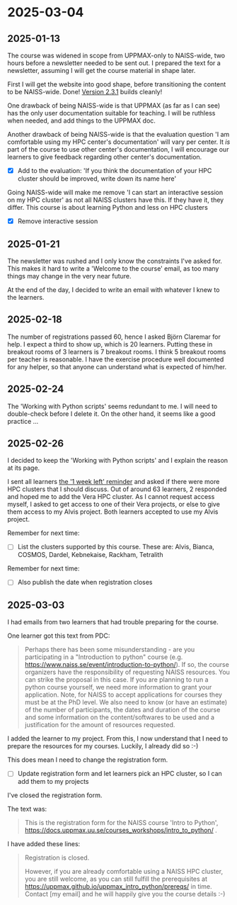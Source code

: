 # 2025-03-04

## 2025-01-13

The course was widened in scope from UPPMAX-only to NAISS-wide,
two hours before a newsletter needed to be sent out.
I prepared the text for a newsletter, assuming I will get the course
material in shape later.

First I will get the website into good shape, before transitioning
the content to be NAISS-wide.
Done! [Version 2.3.1](https://github.com/UPPMAX/uppmax_intro_python/releases/tag/v2.3.1)
builds cleanly!

One drawback of being NAISS-wide is that UPPMAX (as far as I can see)
has the only user documentation suitable for teaching.
I will be ruthless when needed, and add things to the UPPMAX doc.

Another drawback of being NAISS-wide is that the evaluation question
'I am comfortable using my HPC center's documentation' will vary
per center. It *is* part of the course to use other center's documentation,
I will encourage our learners to give feedback regarding other center's
documentation.

- [x] Add to the evaluation:
  'If you think the documentation of your HPC cluster should be improved,
  write down its name here'

Going NAISS-wide will make me
remove 'I can start an interactive session on my HPC cluster'
as not all NAISS clusters have this. If they have it, they differ.
This course is about learning Python and less on HPC clusters

- [x] Remove interactive session

## 2025-01-21

The newsletter was rushed and I only know the constraints I've asked for.
This makes it hard to write a 'Welcome to the course' email, as
too many things may change in the very near future.

At the end of the day, I decided to write an email with whatever I knew
to the learners.

## 2025-02-18

The number of registrations passed 60, hence I asked Björn Claremar
for help. I expect a third to show up, which is 20 learners.
Putting these in breakout rooms of 3 learners is 7 breakout rooms.
I think 5 breakout rooms per teacher is reasonable.
I have the exercise procedure well documented for any helper,
so that anyone can understand what is expected of him/her.

## 2025-02-24

The 'Working with Python scripts' seems redundant to me.
I will need to double-check before I delete it.
On the other hand, it seems like a good practice ...

## 2025-02-26

I decided to keep the 'Working with Python scripts' and I explain
the reason at its page.

I sent all learners [the '1 week left' reminder](../../communication/20250304/reminder_email_1_week_left.md)
and asked if there were more HPC clusters that I should discuss.
Out of around 63 learners, 2 responded and hoped me to add the Vera HPC
cluster. As I cannot request access myself, I asked to get access to one
of their Vera projects, or else to give them access to my Alvis
project. Both learners accepted to use my Alvis project.

Remember for next time:

- [ ] List the clusters supported by this course. These are:
  Alvis, Bianca, COSMOS, Dardel, Kebnekaise, Rackham, Tetralith

Remember for next time:

- [ ] Also publish the date when registration closes

## 2025-03-03

I had emails from two learners that had trouble preparing
for the course.

One learner got this text from PDC:

> Perhaps there has been some misunderstanding - are you participating in
> a "Introduction to python" course 
> (e.g. https://www.naiss.se/event/introduction-to-python/). 
> If so, the course organizers have the responsibility
> of requesting NAISS resources. You can strike the proposal in this case.
> If you are planning to run a python course yourself,
> we need more information to grant your application.
> Note, for NAISS to accept applications for courses they must be at the
> PhD level. 
> We also need to know (or have an estimate) of the number of participants,
> the dates and duration of the course and some information on the
> content/softwares to be used and a justification
> for the amount of resources requested.

I added the learner to my project. From this, I now understand that
I need to prepare the resources for my courses. Luckily, I already
did so :-)

This does mean I need to change the registration form.

- [ ] Update registration form and let learners pick an HPC cluster,
  so I can add them to my projects

I've closed the registration form.

The text was:

> This is the registration form for the NAISS course 'Intro to Python', 
> https://docs.uppmax.uu.se/courses_workshops/intro_to_python/ .

I have added these lines:

> Registration is closed. 
>
> However, if you are already comfortable using a NAISS HPC cluster,
> you are still welcome, as you can still fulfill the prerequisites
> at https://uppmax.github.io/uppmax_intro_python/prereqs/ in time. 
> Contact [my email] and he will happily give you the course details :-)

